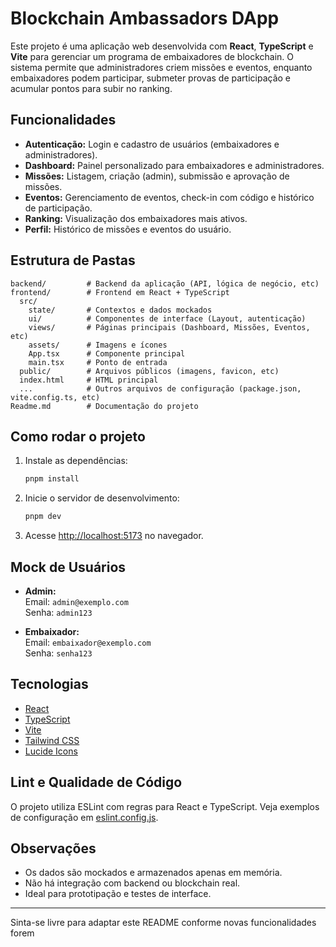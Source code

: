 # Blockchain Ambassadors DApp

Este projeto é uma aplicação web desenvolvida com **React**, **TypeScript** e **Vite** para gerenciar um programa de embaixadores de blockchain. O sistema permite que administradores criem missões e eventos, enquanto embaixadores podem participar, submeter provas de participação e acumular pontos para subir no ranking.

## Funcionalidades

- **Autenticação:** Login e cadastro de usuários (embaixadores e administradores).
- **Dashboard:** Painel personalizado para embaixadores e administradores.
- **Missões:** Listagem, criação (admin), submissão e aprovação de missões.
- **Eventos:** Gerenciamento de eventos, check-in com código e histórico de participação.
- **Ranking:** Visualização dos embaixadores mais ativos.
- **Perfil:** Histórico de missões e eventos do usuário.

## Estrutura de Pastas

```
backend/         # Backend da aplicação (API, lógica de negócio, etc)
frontend/        # Frontend em React + TypeScript
  src/
    state/       # Contextos e dados mockados
    ui/          # Componentes de interface (Layout, autenticação)
    views/       # Páginas principais (Dashboard, Missões, Eventos, etc)
    assets/      # Imagens e ícones
    App.tsx      # Componente principal
    main.tsx     # Ponto de entrada
  public/        # Arquivos públicos (imagens, favicon, etc)
  index.html     # HTML principal
  ...            # Outros arquivos de configuração (package.json, vite.config.ts, etc)
Readme.md        # Documentação do projeto
```

## Como rodar o projeto

1. Instale as dependências:
   ```sh
   pnpm install
   ```
2. Inicie o servidor de desenvolvimento:
   ```sh
   pnpm dev
   ```
3. Acesse [http://localhost:5173](http://localhost:5173) no navegador.

## Mock de Usuários

- **Admin:**  
  Email: `admin@exemplo.com`  
  Senha: `admin123`

- **Embaixador:**  
  Email: `embaixador@exemplo.com`  
  Senha: `senha123`

## Tecnologias

- [React](https://react.dev/)
- [TypeScript](https://www.typescriptlang.org/)
- [Vite](https://vitejs.dev/)
- [Tailwind CSS](https://tailwindcss.com/)
- [Lucide Icons](https://lucide.dev/)

## Lint e Qualidade de Código

O projeto utiliza ESLint com regras para React e TypeScript. Veja exemplos de configuração em [eslint.config.js](eslint.config.js).

## Observações

- Os dados são mockados e armazenados apenas em memória.
- Não há integração com backend ou blockchain real.
- Ideal para prototipação e testes de interface.

---

Sinta-se livre para adaptar este README conforme novas funcionalidades forem